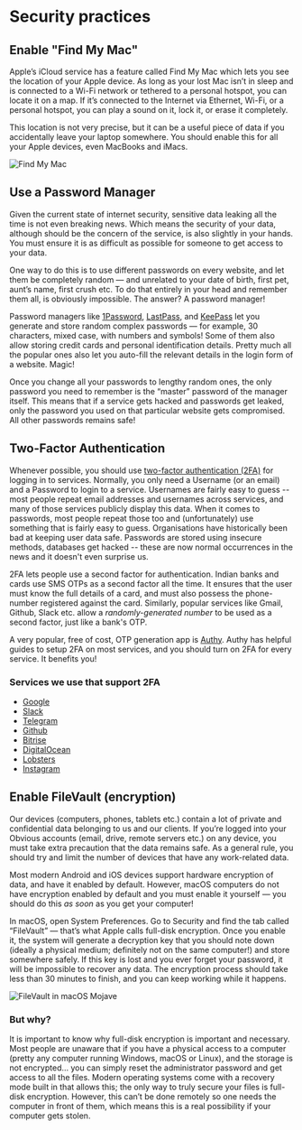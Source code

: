 # Security practices

## Enable "Find My Mac"

Apple’s iCloud service has a feature called Find My Mac which lets you see the location of your Apple device. As long as your lost Mac isn’t in sleep and is connected to a Wi-Fi network or tethered to a personal hotspot, you can locate it on a map. If it’s connected to the Internet via Ethernet, Wi-Fi, or a personal hotspot, you can play a sound on it, lock it, or erase it completely.

This location is not very precise, but it can be a useful piece of data if you accidentally leave your laptop somewhere. You should enable this for all your Apple devices, even MacBooks and iMacs.

![Find My Mac](https://i.imgur.com/nSHZFMb.png)

## Use a Password Manager

Given the current state of internet security, sensitive data leaking all the time is not even breaking news. Which means the security of your data, although should be the concern of the service, is also slightly in your hands. You must ensure it is as difficult as possible for someone to get access to your data.

One way to do this is to use different passwords on every website, and let them be completely random — and unrelated to your date of birth, first pet, aunt’s name, first crush etc. To do that entirely in your head and remember them all, is obviously impossible. The answer? A password manager!

Password managers like [1Password](https://1password.com/), [LastPass](https://www.lastpass.com/), and [KeePass](https://keepass.info/) let you generate and store random complex passwords — for example, 30 characters, mixed case, with numbers and symbols! Some of them also allow storing credit cards and personal identification details. Pretty much all the popular ones also let you auto-fill the relevant details in the login form of a website. Magic!

Once you change all your passwords to lengthy random ones, the only password you need to remember is the “master” password of the manager itself. This means that if a service gets hacked and passwords get leaked, only the password you used on that particular website gets compromised. All other passwords remains safe!

## Two-Factor Authentication

Whenever possible, you should use [two-factor authentication \(2FA\)](https://en.wikipedia.org/wiki/Multi-factor_authentication) for logging in to services. Normally, you only need a Username \(or an email\) and a Password to login to a service. Usernames are fairly easy to guess -- most people repeat email addresses and usernames across services, and many of those services publicly display this data. When it comes to passwords, most people repeat those too and \(unfortunately\) use something that is fairly easy to guess. Organisations have historically been bad at keeping user data safe. Passwords are stored using insecure methods, databases get hacked -- these are now normal occurrences in the news and it doesn't even surprise us.

2FA lets people use a second factor for authentication. Indian banks and cards use SMS OTPs as a second factor all the time. It ensures that the user must know the full details of a card, and must also possess the phone-number registered against the card. Similarly, popular services like Gmail, Github, Slack etc. allow a _randomly-generated number_ to be used as a second factor, just like a bank's OTP.

A very popular, free of cost, OTP generation app is [Authy](https://authy.com/). Authy has helpful guides to setup 2FA on most services, and you should turn on 2FA for every service. It benefits you!

### Services we use that support 2FA

* [Google](https://gmail.com)
* [Slack](https://slack.com) 
* [Telegram](https://telegram.org/)
* [Github](https://github.com)  
* [Bitrise](https://bitrise.io) 
* [DigitalOcean](https://digitalocean.com) 
* [Lobsters](https://lobste.rs)
* [Instagram](https://instagram.com) 

## Enable FileVault \(encryption\)

Our devices \(computers, phones, tablets etc.\) contain a lot of private and confidential data belonging to us and our clients. If you’re logged into your Obvious accounts \(email, drive, remote servers etc.\) on any device, you must take extra precaution that the data remains safe. As a general rule, you should try and limit the number of devices that have any work-related data.

Most modern Android and iOS devices support hardware encryption of data, and have it enabled by default. However, macOS computers do not have encryption enabled by default and you must enable it yourself — you should do this _as soon_ as you get your computer!

In macOS, open System Preferences. Go to Security and find the tab called “FileVault” — that’s what Apple calls full-disk encryption. Once you enable it, the system will generate a decryption key that you should note down \(ideally a physical medium; definitely not on the same computer!\) and store somewhere safely. If this key is lost and you ever forget your password, it will be impossible to recover any data. The encryption process should take less than 30 minutes to finish, and you can keep working while it happens.

![FileVault in macOS Mojave](https://i.imgur.com/TEfaYDh.png)

### But why?

It is important to know why full-disk encryption is important and necessary. Most people are unaware that if you have a physical access to a computer \(pretty any computer running Windows, macOS or Linux\), and the storage is not encrypted... you can simply reset the administrator password and get access to all the files. Modern operating systems come with a recovery mode built in that allows this; the only way to truly secure your files is full-disk encryption. However, this can’t be done remotely so one needs the computer in front of them, which means this is a real possibility if your computer gets stolen.

